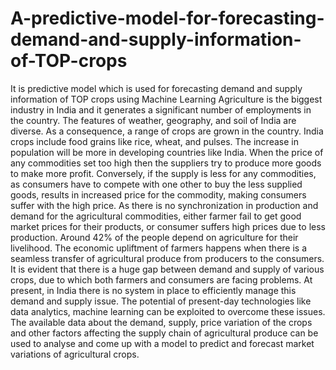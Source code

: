 # A-predictive-model-for-forecasting-demand-and-supply-information-of-TOP-crops
It is predictive model which is used for forecasting demand and supply information of TOP crops using Machine Learning
Agriculture is the biggest industry in India and it generates a significant 
number of employments in the country. The features of weather, geography, 
and soil of India are diverse. As a consequence, a range of crops are grown 
in the country. India crops include food grains like rice, wheat, and pulses.
 The increase in population will be more in developing countries like 
India. When the price of any commodities set too high then the suppliers try 
to produce more goods to make more profit. Conversely, if the supply is 
less for any commodities, as consumers have to compete with one other to 
buy the less supplied goods, results in increased price for the commodity,
making consumers suffer with the high price.
As there is no synchronization in production and demand for the agricultural 
commodities, either farmer fail to get good market prices for their products,
or consumer suffers high prices due to less production.
 Around 42% of the people depend on agriculture for their livelihood. 
The economic upliftment of farmers happens when there is a seamless 
transfer of agricultural produce from producers to the consumers. It is 
evident that there is a huge gap between demand and supply of various 
crops, due to which both farmers and consumers are facing problems. At 
present, in India there is no system in place to efficiently manage this 
demand and supply issue. The potential of present-day technologies like 
data analytics, machine learning can be exploited to overcome these issues. 
The available data about the demand, supply, price variation of the crops 
and other factors affecting the supply chain of agricultural produce can be 
used to analyse and come up with a model to predict and forecast market 
variations of agricultural crops.
